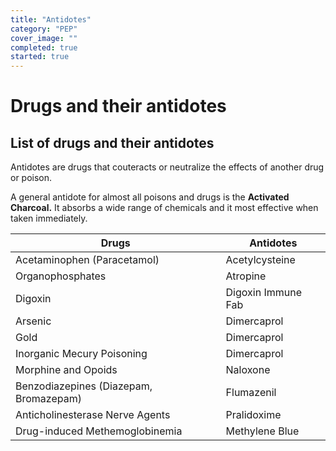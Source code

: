 ```yaml
---
title: "Antidotes"
category: "PEP"
cover_image: ""
completed: true
started: true
---
```


# Drugs and their antidotes

## List of drugs and their antidotes

Antidotes are drugs that couteracts or neutralize the effects of another drug or poison.

A general antidote for almost all poisons and drugs is the **Activated Charcoal.**
It absorbs a wide range of chemicals and it most effective when taken immediately.

| Drugs                                  | Antidotes          |
| -------------------------------------- | ------------------ |
| Acetaminophen (Paracetamol)            | Acetylcysteine     |
| Organophosphates                       | Atropine           |
| Digoxin                                | Digoxin Immune Fab |
| Arsenic                                | Dimercaprol        |
| Gold                                   | Dimercaprol        |
| Inorganic Mecury Poisoning             | Dimercaprol        |
| Morphine and Opoids                    | Naloxone           |
| Benzodiazepines (Diazepam, Bromazepam) | Flumazenil         |
| Anticholinesterase Nerve Agents        | Pralidoxime        |
| Drug-induced Methemoglobinemia         | Methylene Blue     |
